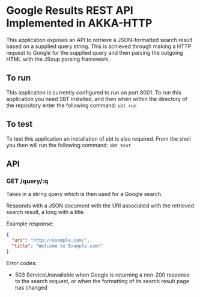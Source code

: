 # Google Results REST API Implemented in AKKA-HTTP
This application exposes an API to retrieve a JSON-formatted search result based on a supplied query string. This is achieved through making a HTTP request to Google for the supplied query and then parsing the outgoing HTML with the JSoup parsing framework.

## To run
This application is currently configured to run on port 8001. To run this application you need SBT installed, and then when within the directory of the repository enter the following command:
```sbt run```

## To test
To test this application an installation of sbt is also required. From the shell you then will run the following command:
```sbt test```

## API

### GET /query/:q

Takes in a string query which is then used for a Google search.

Responds with a JSON document with the URI associated with the retrieved search result, a long with a title.

Example response:

```json
{
  "uri": "http://example.com/",
  "title": "Welcome to Example.com!"
}
```
Error codes:
- 503 ServiceUnavailable when Google is returning a non-200 response to the search request, or when the formatting of its search result page has changed

